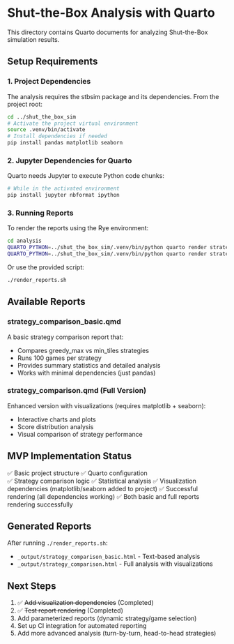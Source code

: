 # Shut-the-Box Analysis with Quarto

This directory contains Quarto documents for analyzing Shut-the-Box simulation results.

## Setup Requirements

### 1. Project Dependencies
The analysis requires the stbsim package and its dependencies. From the project root:

```bash
cd ../shut_the_box_sim
# Activate the project virtual environment
source .venv/bin/activate
# Install dependencies if needed
pip install pandas matplotlib seaborn
```

### 2. Jupyter Dependencies for Quarto
Quarto needs Jupyter to execute Python code chunks:

```bash
# While in the activated environment
pip install jupyter nbformat ipython
```

### 3. Running Reports
To render the reports using the Rye environment:

```bash
cd analysis
QUARTO_PYTHON=../shut_the_box_sim/.venv/bin/python quarto render strategy_comparison_basic.qmd
QUARTO_PYTHON=../shut_the_box_sim/.venv/bin/python quarto render strategy_comparison.qmd
```

Or use the provided script:
```bash
./render_reports.sh
```

## Available Reports

### strategy_comparison_basic.qmd
A basic strategy comparison report that:
- Compares greedy_max vs min_tiles strategies
- Runs 100 games per strategy
- Provides summary statistics and detailed analysis
- Works with minimal dependencies (just pandas)

### strategy_comparison.qmd (Full Version)
Enhanced version with visualizations (requires matplotlib + seaborn):
- Interactive charts and plots
- Score distribution analysis
- Visual comparison of strategy performance

## MVP Implementation Status

✅ Basic project structure
✅ Quarto configuration  
✅ Strategy comparison logic
✅ Statistical analysis
✅ Visualization dependencies (matplotlib/seaborn added to project)
✅ Successful rendering (all dependencies working)
✅ Both basic and full reports rendering successfully

## Generated Reports

After running `./render_reports.sh`:
- `_output/strategy_comparison_basic.html` - Text-based analysis
- `_output/strategy_comparison.html` - Full analysis with visualizations

## Next Steps

1. ✅ ~~Add visualization dependencies~~ (Completed)
2. ✅ ~~Test report rendering~~ (Completed) 
3. Add parameterized reports (dynamic strategy/game selection)
4. Set up CI integration for automated reporting
5. Add more advanced analysis (turn-by-turn, head-to-head strategies)
